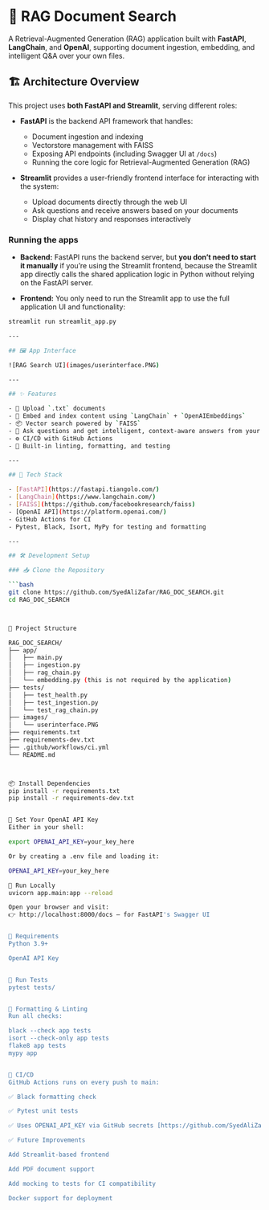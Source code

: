 # 📄 RAG Document Search

A Retrieval-Augmented Generation (RAG) application built with **FastAPI**, **LangChain**, and **OpenAI**, supporting document ingestion, embedding, and intelligent Q&A over your own files.

## 🏗️ Architecture Overview

This project uses **both FastAPI and Streamlit**, serving different roles:

- **FastAPI** is the backend API framework that handles:
  - Document ingestion and indexing
  - Vectorstore management with FAISS
  - Exposing API endpoints (including Swagger UI at `/docs`)
  - Running the core logic for Retrieval-Augmented Generation (RAG)

- **Streamlit** provides a user-friendly frontend interface for interacting with the system:
  - Upload documents directly through the web UI
  - Ask questions and receive answers based on your documents
  - Display chat history and responses interactively

### Running the apps

- **Backend:** FastAPI runs the backend server, but **you don’t need to start it manually** if you’re using the Streamlit frontend, because the Streamlit app directly calls the shared application logic in Python without relying on the FastAPI server.

- **Frontend:** You only need to run the Streamlit app to use the full application UI and functionality:

```bash
streamlit run streamlit_app.py

---

## 🖼️ App Interface

![RAG Search UI](images/userinterface.PNG)

---

## ✨ Features

- 📄 Upload `.txt` documents
- 🧠 Embed and index content using `LangChain` + `OpenAIEmbeddings`
- 📦 Vector search powered by `FAISS`
- 🤖 Ask questions and get intelligent, context-aware answers from your data
- ⚙️ CI/CD with GitHub Actions
- 🧪 Built-in linting, formatting, and testing

---

## 🧰 Tech Stack

- [FastAPI](https://fastapi.tiangolo.com/)
- [LangChain](https://www.langchain.com/)
- [FAISS](https://github.com/facebookresearch/faiss)
- [OpenAI API](https://platform.openai.com/)
- GitHub Actions for CI
- Pytest, Black, Isort, MyPy for testing and formatting

---

## 🛠️ Development Setup

### 📥 Clone the Repository

```bash
git clone https://github.com/SyedAliZafar/RAG_DOC_SEARCH.git
cd RAG_DOC_SEARCH



📁 Project Structure

RAG_DOC_SEARCH/
├── app/
│   ├── main.py
│   ├── ingestion.py
│   ├── rag_chain.py
│   └── embedding.py (this is not required by the application)
├── tests/
│   ├── test_health.py
│   ├── test_ingestion.py
│   └── test_rag_chain.py
├── images/
│   └── userinterface.PNG
├── requirements.txt
├── requirements-dev.txt
├── .github/workflows/ci.yml
└── README.md



📦 Install Dependencies
pip install -r requirements.txt
pip install -r requirements-dev.txt


🔑 Set Your OpenAI API Key
Either in your shell:

export OPENAI_API_KEY=your_key_here

Or by creating a .env file and loading it:

OPENAI_API_KEY=your_key_here

🧪 Run Locally
uvicorn app.main:app --reload

Open your browser and visit:
👉 http://localhost:8000/docs — for FastAPI's Swagger UI


🐍 Requirements
Python 3.9+

OpenAI API Key


🧪 Run Tests
pytest tests/


🧹 Formatting & Linting
Run all checks:

black --check app tests
isort --check-only app tests
flake8 app tests
mypy app


🔄 CI/CD
GitHub Actions runs on every push to main:

✅ Black formatting check

✅ Pytest unit tests

✅ Uses OPENAI_API_KEY via GitHub secrets [https://github.com/SyedAliZafar/RAG_DOC_SEARCH/settings/secrets/actions]

✅ Future Improvements

Add Streamlit-based frontend

Add PDF document support

Add mocking to tests for CI compatibility

Docker support for deployment